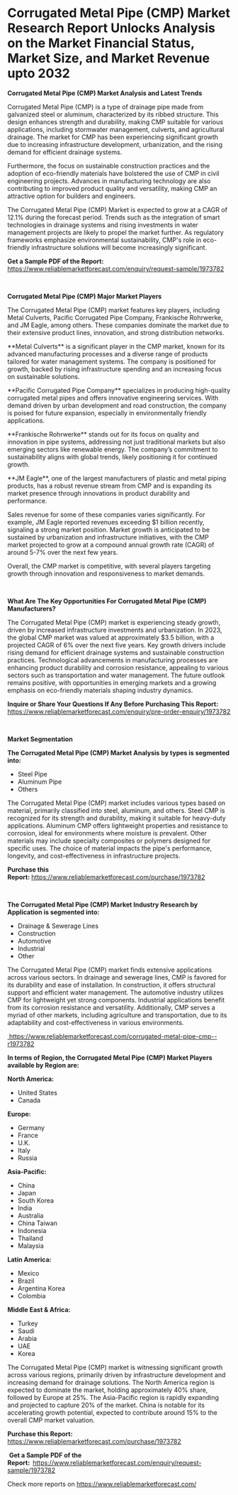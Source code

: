 <p><h1>Corrugated Metal Pipe (CMP) Market Research Report Unlocks Analysis on the Market Financial Status, Market Size, and Market Revenue upto 2032</h1></p><p><strong>Corrugated Metal Pipe (CMP) Market Analysis and Latest Trends</strong></p>
<p><p>Corrugated Metal Pipe (CMP) is a type of drainage pipe made from galvanized steel or aluminum, characterized by its ribbed structure. This design enhances strength and durability, making CMP suitable for various applications, including stormwater management, culverts, and agricultural drainage. The market for CMP has been experiencing significant growth due to increasing infrastructure development, urbanization, and the rising demand for efficient drainage systems. </p><p>Furthermore, the focus on sustainable construction practices and the adoption of eco-friendly materials have bolstered the use of CMP in civil engineering projects. Advances in manufacturing technology are also contributing to improved product quality and versatility, making CMP an attractive option for builders and engineers. </p><p>The Corrugated Metal Pipe (CMP) Market is expected to grow at a CAGR of 12.1% during the forecast period. Trends such as the integration of smart technologies in drainage systems and rising investments in water management projects are likely to propel the market further. As regulatory frameworks emphasize environmental sustainability, CMP's role in eco-friendly infrastructure solutions will become increasingly significant.</p></p>
<p><strong>Get a Sample PDF of the Report:&nbsp;</strong> <a href="https://www.reliablemarketforecast.com/enquiry/request-sample/1973782?utm_campaign=1950&utm_medium=2&utm_source=Github&utm_content=ia&utm_term=04022025&utm_id=corrugated-metal-pipe-cmp">https://www.reliablemarketforecast.com/enquiry/request-sample/1973782</a></p>
<p>&nbsp;</p>
<p><strong>Corrugated Metal Pipe (CMP) Major Market Players</strong></p>
<p><p>The Corrugated Metal Pipe (CMP) market features key players, including Metal Culverts, Pacific Corrugated Pipe Company, Frankische Rohrwerke, and JM Eagle, among others. These companies dominate the market due to their extensive product lines, innovation, and strong distribution networks.</p><p>**Metal Culverts** is a significant player in the CMP market, known for its advanced manufacturing processes and a diverse range of products tailored for water management systems. The company is positioned for growth, backed by rising infrastructure spending and an increasing focus on sustainable solutions.</p><p>**Pacific Corrugated Pipe Company** specializes in producing high-quality corrugated metal pipes and offers innovative engineering services. With demand driven by urban development and road construction, the company is poised for future expansion, especially in environmentally friendly applications.</p><p>**Frankische Rohrwerke** stands out for its focus on quality and innovation in pipe systems, addressing not just traditional markets but also emerging sectors like renewable energy. The company’s commitment to sustainability aligns with global trends, likely positioning it for continued growth.</p><p>**JM Eagle**, one of the largest manufacturers of plastic and metal piping products, has a robust revenue stream from CMP and is expanding its market presence through innovations in product durability and performance.</p><p>Sales revenue for some of these companies varies significantly. For example, JM Eagle reported revenues exceeding $1 billion recently, signaling a strong market position. Market growth is anticipated to be sustained by urbanization and infrastructure initiatives, with the CMP market projected to grow at a compound annual growth rate (CAGR) of around 5-7% over the next few years.</p><p>Overall, the CMP market is competitive, with several players targeting growth through innovation and responsiveness to market demands.</p></p>
<p>&nbsp;</p>
<p><strong>What Are The Key Opportunities For Corrugated Metal Pipe (CMP) Manufacturers?</strong></p>
<p><p>The Corrugated Metal Pipe (CMP) market is experiencing steady growth, driven by increased infrastructure investments and urbanization. In 2023, the global CMP market was valued at approximately $3.5 billion, with a projected CAGR of 6% over the next five years. Key growth drivers include rising demand for efficient drainage systems and sustainable construction practices. Technological advancements in manufacturing processes are enhancing product durability and corrosion resistance, appealing to various sectors such as transportation and water management. The future outlook remains positive, with opportunities in emerging markets and a growing emphasis on eco-friendly materials shaping industry dynamics.</p></p>
<p><strong>Inquire or Share Your Questions If Any Before Purchasing This Report:</strong> <a href="https://www.reliablemarketforecast.com/enquiry/pre-order-enquiry/1973782?utm_campaign=1950&utm_medium=2&utm_source=Github&utm_content=ia&utm_term=04022025&utm_id=corrugated-metal-pipe-cmp">https://www.reliablemarketforecast.com/enquiry/pre-order-enquiry/1973782</a></p>
<p>&nbsp;</p>
<p><strong>Market Segmentation</strong></p>
<p><strong>The Corrugated Metal Pipe (CMP) Market Analysis by types is segmented into:</strong></p>
<p><ul><li>Steel Pipe</li><li>Aluminum Pipe</li><li>Others</li></ul></p>
<p><p>The Corrugated Metal Pipe (CMP) market includes various types based on material, primarily classified into steel, aluminum, and others. Steel CMP is recognized for its strength and durability, making it suitable for heavy-duty applications. Aluminum CMP offers lightweight properties and resistance to corrosion, ideal for environments where moisture is prevalent. Other materials may include specialty composites or polymers designed for specific uses. The choice of material impacts the pipe's performance, longevity, and cost-effectiveness in infrastructure projects.</p></p>
<p><strong>Purchase this Report:&nbsp;</strong><a href="https://www.reliablemarketforecast.com/purchase/1973782?utm_campaign=1950&utm_medium=2&utm_source=Github&utm_content=ia&utm_term=04022025&utm_id=corrugated-metal-pipe-cmp">https://www.reliablemarketforecast.com/purchase/1973782</a></p>
<p>&nbsp;</p>
<p><strong>The Corrugated Metal Pipe (CMP) Market Industry Research by Application is segmented into:</strong></p>
<p><ul><li>Drainage & Sewerage Lines</li><li>Construction</li><li>Automotive</li><li>Industrial</li><li>Other</li></ul></p>
<p><p>The Corrugated Metal Pipe (CMP) market finds extensive applications across various sectors. In drainage and sewerage lines, CMP is favored for its durability and ease of installation. In construction, it offers structural support and efficient water management. The automotive industry utilizes CMP for lightweight yet strong components. Industrial applications benefit from its corrosion resistance and versatility. Additionally, CMP serves a myriad of other markets, including agriculture and transportation, due to its adaptability and cost-effectiveness in various environments.</p></p>
<p><a href="https://www.reliablemarketforecast.com/corrugated-metal-pipe-cmp--r1973782?utm_campaign=1950&utm_medium=2&utm_source=Github&utm_content=ia&utm_term=04022025&utm_id=corrugated-metal-pipe-cmp">&nbsp;https://www.reliablemarketforecast.com/corrugated-metal-pipe-cmp--r1973782</a></p>
<p><strong>In terms of Region, the Corrugated Metal Pipe (CMP) Market Players available by Region are:</strong></p>
<p>
    <p> <strong> North America: </strong>
        <ul>
            <li>United States</li>
            <li>Canada</li>
        </ul>
        </p> 
    <p> <strong> Europe: </strong>
        <ul>
            <li>Germany</li>
            <li>France</li>
            <li>U.K.</li>
            <li>Italy</li>
            <li>Russia</li>
        </ul>
        </p> 
    <p> <strong> Asia-Pacific: </strong>
        <ul>
            <li>China</li>
            <li>Japan</li>
            <li>South Korea</li>
            <li>India</li>
            <li>Australia</li>
            <li>China Taiwan</li>
            <li>Indonesia</li>
            <li>Thailand</li>
            <li>Malaysia</li>
        </ul>
        </p> 
    <p> <strong> Latin America: </strong>
        <ul>
            <li>Mexico</li>
            <li>Brazil</li>
            <li>Argentina Korea</li>
            <li>Colombia</li>
        </ul>
        </p> 
    <p> <strong> Middle East & Africa: </strong>
        <ul>
            <li>Turkey</li>
            <li>Saudi</li>
            <li>Arabia</li>
            <li>UAE</li>
            <li>Korea</li>
        </ul>
    </p>
    </p>
<p><p>The Corrugated Metal Pipe (CMP) market is witnessing significant growth across various regions, primarily driven by infrastructure development and increasing demand for drainage solutions. The North America region is expected to dominate the market, holding approximately 40% share, followed by Europe at 25%. The Asia-Pacific region is rapidly expanding and projected to capture 20% of the market. China is notable for its accelerating growth potential, expected to contribute around 15% to the overall CMP market valuation.</p></p>
<p><strong>Purchase this Report: </strong><a href="https://www.reliablemarketforecast.com/purchase/1973782?utm_campaign=1950&utm_medium=2&utm_source=Github&utm_content=ia&utm_term=04022025&utm_id=corrugated-metal-pipe-cmp">https://www.reliablemarketforecast.com/purchase/1973782</a></p>
<p>&nbsp;<strong>Get a Sample PDF of the Report:&nbsp;&nbsp;</strong><a href="https://www.reliablemarketforecast.com/enquiry/request-sample/1973782?utm_campaign=1950&utm_medium=2&utm_source=Github&utm_content=ia&utm_term=04022025&utm_id=corrugated-metal-pipe-cmp">https://www.reliablemarketforecast.com/enquiry/request-sample/1973782</a></p>
<p><strong></strong></p>
<p>Check more reports on <a href="https://www.reliablemarketforecast.com/?utm_campaign=1950&utm_medium=2&utm_source=Github&utm_content=ia&utm_term=04022025&utm_id=corrugated-metal-pipe-cmp">https://www.reliablemarketforecast.com/</a></p>